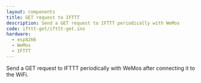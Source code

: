 ```yaml
---
layout: components
title: GET request to IFTTT
description: Send a GET request to IFTTT periodically with WeMos
code: ifttt-get/ifttt-get.ino
hardware:
  - esp8266
  - WeMos
  - IFTTT
---
```


Send a GET request to IFTTT periodically with WeMos after connecting it to the WiFi.
